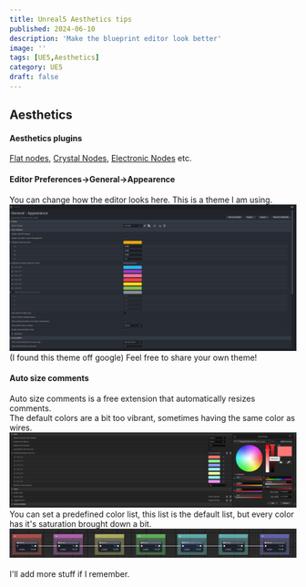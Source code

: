 ```yaml
---
title: Unreal5 Aesthetics tips
published: 2024-06-10
description: 'Make the blueprint editor look better'
image: ''
tags: [UE5,Aesthetics]
category: UE5
draft: false 
---
```

## Aesthetics
#### **Aesthetics plugins**
[Flat nodes](https://www.unrealengine.com/marketplace/en-US/product/flat-nodes), [Crystal Nodes](https://www.unrealengine.com/marketplace/en-US/product/crystal-nodes), [Electronic Nodes](https://www.unrealengine.com/marketplace/en-US/product/electronic-nodes) etc.


#### **Editor Preferences->General->Appearence**
You can change how the editor looks here. This is a theme I am using.![editor](image.png) 
(I found this theme off google) Feel free to share your own theme!

#### **Auto size comments**
Auto size comments is a free extension that automatically resizes comments.  
The default colors are a bit too vibrant, sometimes having the same color as wires.
![alt text](image-6.png)
You can set a predefined color list, this list is the default list, but every color has it's saturation brought down a bit.  
![example](image-7.png)  
<br>
I'll add more stuff if I remember.